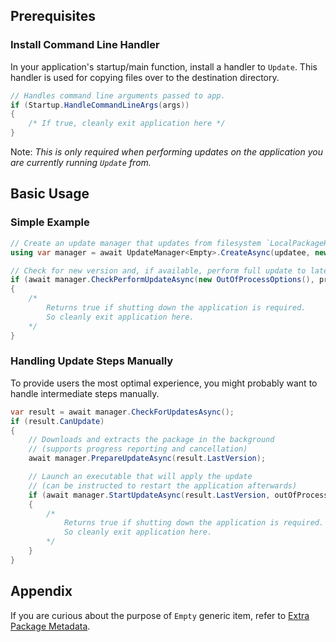 ## Prerequisites

### Install Command Line Handler

In your application's startup/main function, install a handler to `Update`.
This handler is used for copying files over to the destination directory.

```csharp
// Handles command line arguments passed to app.
if (Startup.HandleCommandLineArgs(args))
{
    /* If true, cleanly exit application here */ 
}
```

Note: *This is only required when performing updates on the application you are currently running `Update` from.*

## Basic Usage

### Simple Example

```csharp
// Create an update manager that updates from filesystem `LocalPackageResolver` and stores packages as zips `ZipPackageExtractor`.
using var manager = await UpdateManager<Empty>.CreateAsync(updatee, new LocalPackageResolver("c:\\test\\release"), new ZipPackageExtractor());

// Check for new version and, if available, perform full update to latest version.
if (await manager.CheckPerformUpdateAsync(new OutOfProcessOptions(), progressHandler))
{
    /* 
        Returns true if shutting down the application is required.
        So cleanly exit application here. 
    */
}
```

### Handling Update Steps Manually

To provide users the most optimal experience, you might probably want to handle intermediate steps manually.


```csharp
var result = await manager.CheckForUpdatesAsync();
if (result.CanUpdate)
{
    // Downloads and extracts the package in the background
    // (supports progress reporting and cancellation)
    await manager.PrepareUpdateAsync(result.LastVersion);

    // Launch an executable that will apply the update
    // (can be instructed to restart the application afterwards)
    if (await manager.StartUpdateAsync(result.LastVersion, outOfProcessOptions)) 
    {
        /* 
            Returns true if shutting down the application is required.
            So cleanly exit application here. 
        */
    }
}
```

## Appendix

If you are curious about the purpose of `Empty` generic item, refer to [Extra Package Metadata](./extensibility/package-custom-metadata.md).